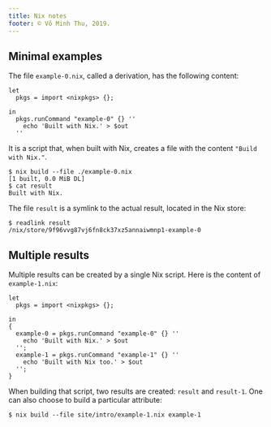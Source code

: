```yaml
---
title: Nix notes
footer: © Võ Minh Thu, 2019.
---
```



## Minimal examples

The file `example-0.nix`, called a derivation, has the following content:

```
let
  pkgs = import <nixpkgs> {};

in
  pkgs.runCommand "example-0" {} ''
    echo 'Built with Nix.' > $out
  ''
```

It is a script that, when built with Nix, creates a file with the content
`"Build with Nix."`.

```
$ nix build --file ./example-0.nix
[1 built, 0.0 MiB DL]
$ cat result
Built with Nix.
```

The file `result` is a symlink to the actual result, located in the Nix store:

```
$ readlink result
/nix/store/9f96vvg87vj6fn8ck37xz5annaiwmnp1-example-0
```


## Multiple results

Multiple results can be created by a single Nix script. Here is the content of
`example-1.nix`:

```
let
  pkgs = import <nixpkgs> {};

in
{
  example-0 = pkgs.runCommand "example-0" {} ''
    echo 'Built with Nix.' > $out
  '';
  example-1 = pkgs.runCommand "example-1" {} ''
    echo 'Built with Nix too.' > $out
  '';
}
```

When building that script, two results are created: `result` and `result-1`.
One can also choose to build a particular attribute:

```
$ nix build --file site/intro/example-1.nix example-1
```

